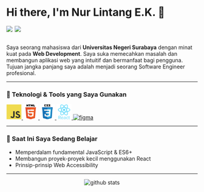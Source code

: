 # Hi there, I'm Nur Lintang E.K. 👋

<a href="https://www.linkedin.com/in/nur-lintang-e/">
  <img align="left" width="22px" src="https://cdn.jsdelivr.net/npm/simple-icons@v3/icons/linkedin.svg" />
</a>
<a href="mailto:nurliintaang14@gmail.com">
  <img align="left" width="22px" src="https://cdn.jsdelivr.net/npm/simple-icons@v3/icons/gmail.svg" />
</a>

<br />
<br />

Saya seorang mahasiswa dari **Universitas Negeri Surabaya** dengan minat kuat pada **Web Development**. Saya suka memecahkan masalah dan membangun aplikasi web yang intuitif dan bermanfaat bagi pengguna. Tujuan jangka panjang saya adalah menjadi seorang Software Engineer profesional.

---

### 🔧 Teknologi & Tools yang Saya Gunakan

<p align="left">
  <a href="https://developer.mozilla.org/en-US/docs/Web/JavaScript" target="_blank"> 
    <img src="https://raw.githubusercontent.com/devicons/devicon/master/icons/javascript/javascript-original.svg" alt="javascript" width="40" height="40"/> 
  </a> 
  <a href="https://www.w3.org/html/" target="_blank"> 
    <img src="https://raw.githubusercontent.com/devicons/devicon/master/icons/html5/html5-original-wordmark.svg" alt="html5" width="40" height="40"/> 
  </a> 
  <a href="https://www.w3schools.com/css/" target="_blank"> 
    <img src="https://raw.githubusercontent.com/devicons/devicon/master/icons/css3/css3-original-wordmark.svg" alt="css3" width="40" height="40"/> 
  </a> 
  <a href="https://reactjs.org/" target="_blank"> 
    <img src="https://raw.githubusercontent.com/devicons/devicon/master/icons/react/react-original-wordmark.svg" alt="react" width="40" height="40"/> 
  </a> 
  <a href="https://www.figma.com/" target="_blank"> 
    <img src="https://www.vectorlogo.zone/logos/figma/figma-icon.svg" alt="figma" width="40" height="40"/> 
  </a> 
</p>

---

### 🌱 Saat Ini Saya Sedang Belajar

- Memperdalam fundamental JavaScript & ES6+
- Membangun proyek-proyek kecil menggunakan React
- Prinsip-prinsip Web Accessibility

---

<p align="center">
  <img src="https://github-readme-stats.vercel.app/api?username=kein20&show_icons=true&theme=radical" alt="github stats" />
</p>

